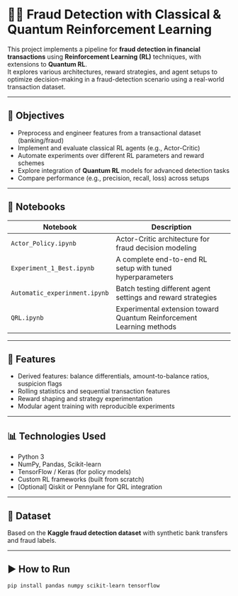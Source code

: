 # 🕵️‍♂️ Fraud Detection with Classical & Quantum Reinforcement Learning

This project implements a pipeline for **fraud detection in financial transactions** using **Reinforcement Learning (RL)** techniques, with extensions to **Quantum RL**.  
It explores various architectures, reward strategies, and agent setups to optimize decision-making in a fraud-detection scenario using a real-world transaction dataset.

---

## 🧠 Objectives

- Preprocess and engineer features from a transactional dataset (banking/fraud)
- Implement and evaluate classical RL agents (e.g., Actor-Critic)
- Automate experiments over different RL parameters and reward schemes
- Explore integration of **Quantum RL** models for advanced detection tasks
- Compare performance (e.g., precision, recall, loss) across setups

---

## 📂 Notebooks

| Notebook | Description |
|----------|-------------|
| `Actor_Policy.ipynb` | Actor-Critic architecture for fraud decision modeling |
| `Experiment_1_Best.ipynb` | A complete end-to-end RL setup with tuned hyperparameters |
| `Automatic_experinment.ipynb` | Batch testing different agent settings and reward strategies |
| `QRL.ipynb` | Experimental extension toward Quantum Reinforcement Learning methods |

---

## 🧪 Features

- Derived features: balance differentials, amount-to-balance ratios, suspicion flags
- Rolling statistics and sequential transaction features
- Reward shaping and strategy experimentation
- Modular agent training with reproducible experiments

---

## 📊 Technologies Used

- Python 3
- NumPy, Pandas, Scikit-learn
- TensorFlow / Keras (for policy models)
- Custom RL frameworks (built from scratch)
- [Optional] Qiskit or Pennylane for QRL integration

---

## 📎 Dataset

Based on the **Kaggle fraud detection dataset** with synthetic bank transfers and fraud labels.

---

## ▶️ How to Run

```bash
pip install pandas numpy scikit-learn tensorflow
